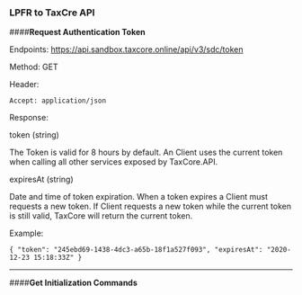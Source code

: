 ### LPFR to TaxCre API

####**Request Authentication Token**

Endpoints:
https://api.sandbox.taxcore.online/api/v3/sdc/token

Method: GET

Header: 

`Accept: application/json`

Response: 

token (string)

The Token is valid for 8 hours by default. An Client uses the current token when calling all other services exposed by TaxCore.API.

expiresAt (string)

Date and time of token expiration. When a token expires a Client must requests a new token. If Client requests a new token while the current token is still valid, TaxCore will return the current token.

Example: 

`{
"token": "245ebd69-1438-4dc3-a65b-18f1a527f093",
"expiresAt": "2020-12-23 15:18:33Z"
}`

---

####**Get Initialization Commands**


